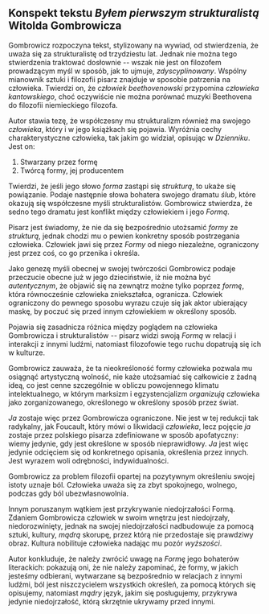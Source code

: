 ## Konspekt tekstu *Byłem pierwszym strukturalistą* Witolda Gombrowicza

Gombrowicz rozpoczyna tekst, stylizowany na wywiad, od stwierdzenia, że uważa 
się za strukturalistę od trzydziestu lat. Jednak nie można tego stwierdzenia 
traktować dosłownie -- wszak nie jest on filozofem prowadzącym myśl w sposób, 
jak to ujmuje, *zdyscyplinowany*. Wspólny mianownik sztuki i filozofii pisarz 
znajduje w sposobie patrzenia na człowieka. Twierdzi on, że *człowiek 
beethovenowski* przypomina *człowieka kantowskiego*, choć oczywiście nie można 
porównać muzyki Beethovena do filozofii niemieckiego filozofa.

Autor stawia tezę, że współczesny mu strukturalizm również ma swojego 
*człowieka*, który i w jego książkach się pojawia. Wyróżnia cechy 
charakterystyczne człowieka, tak jakim go widział, opisując w *Dzienniku*. Jest 
on:

1. Stwarzany przez formę
2. Twórcą formy, jej producentem

Twierdzi, że jeśli jego słowo *forma* zastąpi się *strukturą*, to ukaże się 
powiązanie. Podaje następnie słowa bohatera swojego dramatu *ślub*, które 
okazują się współczesne myśli strukturalistów. Gombrowicz stwierdza, że sedno 
tego dramatu jest konflikt między człowiekiem i jego *Formą*.

Pisarz jest świadomy, że nie da się bezpośrednio utożsamić *formy* ze 
*strukturą*, jednak chodzi mu o pewien konkretny sposób postrzegania człowieka. 
Człowiek jawi się przez *Formy* od niego niezależne, ograniczony jest przez coś, 
co go przenika i określa.

Jako genezę myśli obecnej w swojej twórczości Gombrowicz podaje przeczucie 
obecne już w jego dzieciństwie, iż nie można być *autentycznym*, że objawić się 
na zewnątrz możne tylko poprzez *formę*, która równocześnie człowieka 
zniekształca, ogranicza. Człowiek ograniczony do pewnego sposobu wyrazu czuje 
się jak aktor ubierający maskę, by poczuć się przed innym człowiekiem 
w określony sposób.

Pojawia się zasadnicza różnica między poglądem na człowieka Gombrowicza 
i strukturalistów -- pisarz widzi swoją *Formą* w relacji i interakcji z innymi 
ludźmi, natomiast filozofowie tego ruchu dopatrują się ich w kulturze.

Gombrowicz zauważa, że ta nieokreśloność formy człowieka pozwala mu osiągnąć 
artystyczną wolność, nie każe utożsamiać się całkowicie z żadną ideą, co jest 
cenne szczególnie w obliczu powojennego klimatu intelektualnego, w którym 
marksizm i egzystencjalizm *organizują* człowieka jako zorganizowanego, 
określonego w określony sposób przez świat.

*Ja* zostaje więc przez Gombrowicza ograniczone. Nie jest w tej redukcji tak 
radykalny, jak Foucault, który mówi o likwidacji *człowieka*, lecz pojęcie *ja* 
zostaje przez polskiego pisarza zdefiniowane w sposób apofatyczny: wiemy 
jedynie, gdy jest określone w sposób nieprawidłowy. *Ja* jest więc jedynie 
odcięciem się od konkretnego opisania, określenia przez innych. Jest wyrazem 
woli odrębności, indywidualności.

Gombrowicz za problem filozofii opartej na pozytywnym określeniu swojej istoty 
uznaje ból. Człowieka uważa się za zbyt spokojnego, wolnego, podczas gdy ból 
ubezwłasnowolnia.

Innym poruszanym wątkiem jest przykrywanie niedojrzałości Formą. Zdaniem 
Gombrowicza człowiek w swoim wnętrzu jest niedojrzały, niedorozwinięty, jednak 
na swojej niedojrzałości nadbudowuje za pomocą sztuki, kultury, *mądrą* skorupę, 
przez którą nie przedostaje się prawdziwy obraz. Kultura nobilituje człowieka 
nadając mu pozór *wyższości*.

Autor konkluduje, że należy zwrócić uwagę na *Formę* jego bohaterów literackich: 
pokazują oni, że nie należy zapominać, że formy, w jakich jesteśmy odbierani, 
wytwarzane są bezpośrednio w relacjach z innymi ludźmi, ból jest niszczycielem 
wszystkich określeń, za pomocą których się opisujemy, natomiast *mądry* język, 
jakim się posługujemy, przykrywa jedynie niedojrzałość, którą skrzętnie ukrywamy 
przed innymi.

